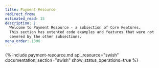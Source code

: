 ```yaml
---
title: Payment Resource
redirect_from:
estimated_read: 15
description: |
  Welcome to Payment Resource - a subsection of Core Features.
  This section has extented code examples and features that were not
  covered by the other subsections.
menu_order: 1300
---
```


{% include payment-resource.md api_resource="swish"
documentation_section="swish" show_status_operations=true %}